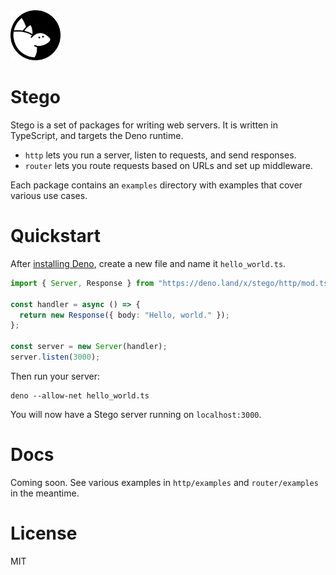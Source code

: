<img src=".github/stego.svg" width="80" alt="stego logo">

# Stego

Stego is a set of packages for writing web servers. It is written in TypeScript,
and targets the Deno runtime.

- `http` lets you run a server, listen to requests, and send responses.
- `router` lets you route requests based on URLs and set up middleware.

Each package contains an `examples` directory with examples that cover various use cases.

# Quickstart

After [installing Deno](https://deno.land/#install), create a new file and name
it `hello_world.ts`.

```ts
import { Server, Response } from "https://deno.land/x/stego/http/mod.ts";

const handler = async () => {
  return new Response({ body: "Hello, world." });
};

const server = new Server(handler);
server.listen(3000);
```

Then run your server:

```
deno --allow-net hello_world.ts
```

You will now have a Stego server running on `localhost:3000`.

# Docs

Coming soon. See various examples in `http/examples` and `router/examples` in
the meantime.

# License

MIT


